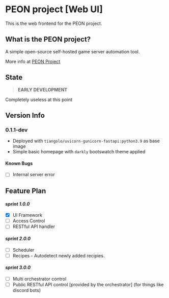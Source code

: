 <!-- ![PEON mascot](https://imgs.search.brave.com/ZoK5waLFsNp1-xE7_vK2RXFoYa5rNuS6rTzsPQC-4MM/rs:fit:247:204:1/g:ce/aHR0cHM6Ly9pLnJl/ZGQuaXQvNWszdnRn/MTNxc2ozMS5qcGc)
-->
# PEON project [Web UI]

This is the web frontend for the PEON project.

## What is the PEON project?

A simple open-source self-hosted game server automation tool.

More info at [PEON Project](https://github.com/nox-noctua-consulting/peon)

## State

> **EARLY DEVELOPMENT**

Completely useless at this point

## Version Info

### 0.1.1-dev
- Deployed with ``tiangolo/uvicorn-gunicorn-fastapi:python3.9`` as base image
- Simple basic homepage with ``darkly`` bootswatch theme applied
#### Known Bugs
- [ ] Internal server error

## Feature Plan

#### *sprint 1.0.0*

- [x] UI Framework
- [ ] Access Control
- [ ] RESTful API handler

#### *sprint 2.0.0*

- [ ] Scheduler
- [ ] Recipes - Autodetect newly added recipies.

#### *sprint 3.0.0*

- [ ] Multi orchestrator control
- [ ] Public RESTful API control [provided by the orchestrator] (for things like discord bots)